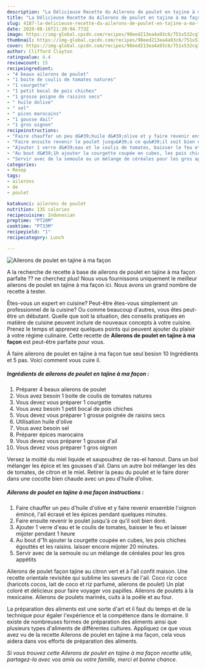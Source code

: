 ```yaml
---
description: "La Délicieuse Recette du Ailerons de poulet en tajine à ma façon"
title: "La Délicieuse Recette du Ailerons de poulet en tajine à ma façon"
slug: 4187-la-delicieuse-recette-du-ailerons-de-poulet-en-tajine-a-ma-facon
date: 2020-08-16T21:39:04.773Z
image: https://img-global.cpcdn.com/recipes/98eed213ea4a93c6/751x532cq70/ailerons-de-poulet-en-tajine-a-ma-facon-photo-principale-de-la-recette.jpg
thumbnail: https://img-global.cpcdn.com/recipes/98eed213ea4a93c6/751x532cq70/ailerons-de-poulet-en-tajine-a-ma-facon-photo-principale-de-la-recette.jpg
cover: https://img-global.cpcdn.com/recipes/98eed213ea4a93c6/751x532cq70/ailerons-de-poulet-en-tajine-a-ma-facon-photo-principale-de-la-recette.jpg
author: Clifford Clayton
ratingvalue: 4.4
reviewcount: 15
recipeingredient:
- "4 beaux ailerons de poulet"
- "1 boite de coulis de tomates natures"
- "1 courgette"
- "1 petit bocal de pois chiches"
- "1 grosse poigne de raisins secs"
- " huile dolive"
- " sel"
- " pices marocains"
- "1 gousse dail"
- "1 gros oignon"
recipeinstructions:
- "Faire chauffer un peu d&#39;huile d&#39;olive et y faire revenir ensemble l&#39;oignon émincé, l&#39;ail écrasé et les épices pendant quelques minutes."
- "Faire ensuite revenir le poulet jusqu&#39;à ce qu&#39;il soit bien doré."
- "Ajouter 1 verre d&#39;eau et le coulis de tomates, baisser le feu et laisser mijoter pendant 1 heure"
- "Au bout d&#39;1h ajouter la courgette coupée en cubes, les pois chiches égouttés et les raisins. laisser encore mijoter 20 minutes."
- "Servir avec de la semoule ou un mélange de céréales pour les gros appétits"
categories:
- Resep
tags:
- ailerons
- de
- poulet

katakunci: ailerons de poulet 
nutrition: 135 calories
recipecuisine: Indonesian
preptime: "PT20M"
cooktime: "PT33M"
recipeyield: "1"
recipecategory: Lunch

---
```



![Ailerons de poulet en tajine à ma façon](https://img-global.cpcdn.com/recipes/98eed213ea4a93c6/751x532cq70/ailerons-de-poulet-en-tajine-a-ma-facon-photo-principale-de-la-recette.jpg)

A la recherche de recette à base de ailerons de poulet en tajine à ma façon parfaite ?? ne cherchez plus! Nous vous fournissons uniquement le meilleur ailerons de poulet en tajine à ma façon ici. Nous avons un grand nombre de recette à tester.

Êtes-vous un expert en cuisine? Peut-être êtes-vous simplement un professionnel de la cuisine? Ou comme beaucoup d'autres, vous êtes peut-être un débutant. Quelle que soit la situation, des conseils pratiques en matière de cuisine peuvent inclure de nouveaux concepts à votre cuisine. Prenez le temps et apprenez quelques points qui peuvent ajouter du plaisir à votre régime culinaire. Cette recette de <strong> Ailerons de poulet en tajine à ma façon </strong> est peut-être parfaite pour vous.

<!--inarticleads1-->

À faire ailerons de poulet en tajine à ma façon tue seul besion 10 Ingrédients et 5 pas. Voici comment vous cuire il.

##### Ingrédients de ailerons de poulet en tajine à ma façon :

1. Préparer 4 beaux ailerons de poulet
1. Vous avez besoin 1 boite de coulis de tomates natures
1. Vous devez vous préparer 1 courgette
1. Vous avez besoin 1 petit bocal de pois chiches
1. Vous devez vous préparer 1 grosse poignée de raisins secs
1. Utilisation  huile d&#39;olive
1. Vous avez besoin  sel
1. Préparer  épices marocains
1. Vous devez vous préparer 1 gousse d&#39;ail
1. Vous devez vous préparer 1 gros oignon


Versez la moitié du miel liquide et saupoudrez de ras-el hanout. Dans un bol mélanger les épice et les gousses d&#39;ail. Dans un autre bol mélanger les dés de tomates, de citron et le miel. Retirer la peau du poulet et le faire dorer dans une cocotte bien chaude avec un peu d&#39;huile d&#39;olive. 

<!--inarticleads2-->

##### Ailerons de poulet en tajine à ma façon instructions :

1. Faire chauffer un peu d&#39;huile d&#39;olive et y faire revenir ensemble l&#39;oignon émincé, l&#39;ail écrasé et les épices pendant quelques minutes.
1. Faire ensuite revenir le poulet jusqu&#39;à ce qu&#39;il soit bien doré.
1. Ajouter 1 verre d&#39;eau et le coulis de tomates, baisser le feu et laisser mijoter pendant 1 heure
1. Au bout d&#39;1h ajouter la courgette coupée en cubes, les pois chiches égouttés et les raisins. laisser encore mijoter 20 minutes.
1. Servir avec de la semoule ou un mélange de céréales pour les gros appétits


Ailerons de poulet façon tajine au citron vert et à l&#39;ail confit maison. Une recette orientale revisitée qui sublime les saveurs de l&#39;ail. Coco riz coco (haricots cocos, lait de coco et riz parfumé, ailerons de poulet) Un plat coloré et délicieux pour faire voyager vos papilles. Ailerons de poulets à la mexicaine. Ailerons de poulets marinés, cuits à la poêle et au four. 

<!--inarticleads1-->

<p>
La préparation des aliments est une sorte d'art et il faut du temps et de la technique pour égaler l'expérience et la compétence dans le domaine. Il existe de nombreuses formes de préparation des aliments ainsi que plusieurs types d'aliments de différentes cultures. Appliquez ce que vous avez vu de la recette Ailerons de poulet en tajine à ma façon, cela vous aidera dans vos efforts de préparation des aliments.
</p>

<p>
<i>Si vous trouvez cette Ailerons de poulet en tajine à ma façon recette utile, partagez-la avec vos amis ou votre famille, merci et bonne chance.</i>
</p>
